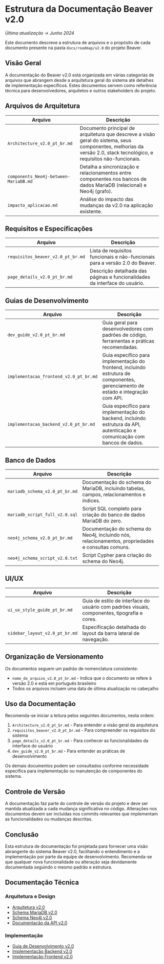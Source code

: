 # Estrutura da Documentação Beaver v2.0

*Última atualização → Junho 2024*

Este documento descreve a estrutura de arquivos e o propósito de cada documento presente na pasta `docs/roadmap/v2.0` do projeto Beaver.

## Visão Geral

A documentação do Beaver v2.0 está organizada em várias categorias de arquivos que abrangem desde a arquitetura geral do sistema até detalhes de implementação específicos. Estes documentos servem como referência técnica para desenvolvedores, arquitetos e outros stakeholders do projeto.

## Arquivos de Arquitetura

| Arquivo | Descrição |
|---------|-----------|
| `Architecture_v2.0_pt_br.md` | Documento principal de arquitetura que descreve a visão geral do sistema, seus componentes, melhorias da versão 2.0, stack tecnológico, e requisitos não-funcionais. |
| `components_Neo4j-between-MariaDB.md` | Detalha a sincronização e relacionamentos entre componentes nos bancos de dados MariaDB (relacional) e Neo4j (grafo). |
| `impacto_aplicacao.md` | Análise do impacto das mudanças da v2.0 na aplicação existente. |

## Requisitos e Especificações

| Arquivo | Descrição |
|---------|-----------|
| `requisitos_beaver_v2.0_pt_br.md` | Lista de requisitos funcionais e não-funcionais para a versão 2.0 do Beaver. |
| `page_details_v2.0_pt_br.md` | Descrição detalhada das páginas e funcionalidades da interface do usuário. |

## Guias de Desenvolvimento

| Arquivo | Descrição |
|---------|-----------|
| `dev_guide_v2.0_pt_br.md` | Guia geral para desenvolvedores com padrões de código, ferramentas e práticas recomendadas. |
| `implementacao_frontend_v2.0_pt_br.md` | Guia específico para implementação do frontend, incluindo estrutura de componentes, gerenciamento de estado e integração com API. |
| `implementacao_backend_v2.0_pt_br.md` | Guia específico para implementação do backend, incluindo estrutura da API, autenticação e comunicação com bancos de dados. |

## Banco de Dados

| Arquivo | Descrição |
|---------|-----------|
| `mariadb_schema_v2.0_pt_br.md` | Documentação do schema do MariaDB, incluindo tabelas, campos, relacionamentos e índices. |
| `mariadb_script_full_v2.0.sql` | Script SQL completo para criação do banco de dados MariaDB do zero. |
| `neo4j_schema_v2.0_pt_br.md` | Documentação do schema do Neo4j, incluindo nós, relacionamentos, propriedades e consultas comuns. |
| `neo4j_schema_script_v2.0.txt` | Script Cypher para criação do schema do Neo4j. |

## UI/UX

| Arquivo | Descrição |
|---------|-----------|
| `ui_ux_style_guide_pt_br.md` | Guia de estilo de interface do usuário com padrões visuais, componentes, tipografia e cores. |
| `sidebar_layout_v2.0_pt_br.md` | Especificação detalhada do layout da barra lateral de navegação. |

## Organização de Versionamento

Os documentos seguem um padrão de nomenclatura consistente:
- `nome_do_arquivo_v2.0_pt_br.md` - Indica que o documento se refere à versão 2.0 e está em português brasileiro
- Todos os arquivos incluem uma data de última atualização no cabeçalho

## Uso da Documentação

Recomenda-se iniciar a leitura pelos seguintes documentos, nesta ordem:

1. `Architecture_v2.0_pt_br.md` - Para entender a visão geral da arquitetura
2. `requisitos_beaver_v2.0_pt_br.md` - Para compreender os requisitos do sistema
3. `page_details_v2.0_pt_br.md` - Para conhecer as funcionalidades da interface do usuário
4. `dev_guide_v2.0_pt_br.md` - Para entender as práticas de desenvolvimento

Os demais documentos podem ser consultados conforme necessidade específica para implementação ou manutenção de componentes do sistema.

## Controle de Versão

A documentação faz parte do controle de versão do projeto e deve ser mantida atualizada a cada mudança significativa no código. Alterações nos documentos devem ser incluídas nos commits relevantes que implementam as funcionalidades ou mudanças descritas.

## Conclusão

Esta estrutura de documentação foi projetada para fornecer uma visão abrangente do sistema Beaver v2.0, facilitando o entendimento e a implementação por parte da equipe de desenvolvimento. Recomenda-se que qualquer nova funcionalidade ou alteração seja devidamente documentada seguindo o mesmo padrão e estrutura.

## Documentação Técnica

### Arquitetura e Design
- [Arquitetura v2.0](Architecture_v2.0_pt_br.md)
- [Schema MariaDB v2.0](mariadb_schema_v2.0_pt_br.md)
- [Schema Neo4j v2.0](neo4j_schema_v2.0_pt_br.md)
- [Documentação da API v2.0](api_docs_v2.0_pt_br.md)

### Implementação
- [Guia de Desenvolvimento v2.0](dev_guide_v2.0_pt_br.md)
- [Implementação Backend v2.0](implementacao_backend_v2.0_pt_br.md)
- [Implementação Frontend v2.0](implementacao_frontend_v2.0_pt_br.md) 